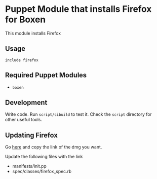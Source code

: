 # Puppet Module that installs Firefox for Boxen

This module installs Firefox

## Usage

```puppet
include firefox
```

## Required Puppet Modules

* `boxen`

## Development

Write code. Run `script/cibuild` to test it. Check the `script` directory for other useful tools.

## Updating Firefox

Go [here](http://ftp.mozilla.org/pub/mozilla.org/firefox/releases/) and copy the link of the dmg you want.

Update the following files with the link
- manifests/init.pp
- spec/classes/firefox_spec.rb
